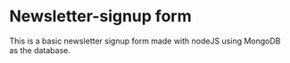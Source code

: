 # Newsletter-signup form
 This is a basic newsletter signup form made with nodeJS  using MongoDB as the database.
